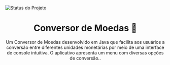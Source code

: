 <a name="readme-top"></a>

![Status do Projeto](https://img.shields.io/badge/status-conclu%C3%ADdo-brightgreen)

<div align="center">
  
  <h1 align="center">Conversor de Moedas 💱 </h1>
  
</div>

<p align="center">
   Um Conversor de Moedas desenvolvido em Java que facilita aos usuários a conversão entre diferentes unidades monetárias por meio de uma interface de console intuitiva. O aplicativo apresenta um menu com diversas opções de conversão.. 
    <br/>
    <br/>
</p>
